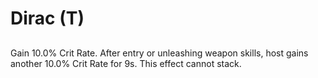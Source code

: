 # Dirac (T)

## 

Gain 10.0% Crit Rate. After entry or unleashing weapon skills, host gains another 10.0% Crit Rate for 9s. This effect cannot stack.